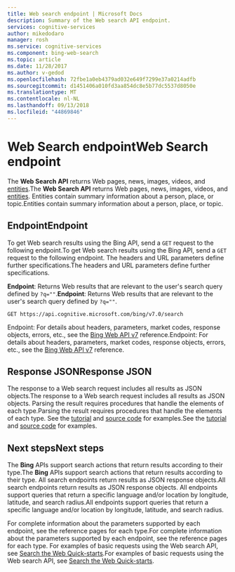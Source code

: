 ```yaml
---
title: Web search endpoint | Microsoft Docs
description: Summary of the Web search API endpoint.
services: cognitive-services
author: mikedodaro
manager: rosh
ms.service: cognitive-services
ms.component: bing-web-search
ms.topic: article
ms.date: 11/28/2017
ms.author: v-gedod
ms.openlocfilehash: 72fbe1a0eb4379ad032e649f7299e37a0214adfb
ms.sourcegitcommit: d1451406a010fd3aa854dc8e5b77dc5537d8050e
ms.translationtype: MT
ms.contentlocale: nl-NL
ms.lasthandoff: 09/13/2018
ms.locfileid: "44869846"
---
```

# <a name="web-search-endpoint"></a><span data-ttu-id="120cb-103">Web Search endpoint</span><span class="sxs-lookup"><span data-stu-id="120cb-103">Web Search endpoint</span></span>
<span data-ttu-id="120cb-104">The **Web Search API** returns Web pages, news, images, videos, and [entities](https://docs.microsoft.com/azure/cognitive-services/bing-entities-search/search-the-web).</span><span class="sxs-lookup"><span data-stu-id="120cb-104">The **Web Search API** returns Web pages, news, images, videos, and [entities](https://docs.microsoft.com/azure/cognitive-services/bing-entities-search/search-the-web).</span></span> <span data-ttu-id="120cb-105">Entities contain summary information about a person, place, or topic.</span><span class="sxs-lookup"><span data-stu-id="120cb-105">Entities contain summary information about a person, place, or topic.</span></span>
## <a name="endpoint"></a><span data-ttu-id="120cb-106">Endpoint</span><span class="sxs-lookup"><span data-stu-id="120cb-106">Endpoint</span></span>
<span data-ttu-id="120cb-107">To get Web search results using the Bing API, send a `GET` request to the following endpoint.</span><span class="sxs-lookup"><span data-stu-id="120cb-107">To get Web search results using the Bing API, send a `GET` request to the following endpoint.</span></span> <span data-ttu-id="120cb-108">The headers and URL parameters define further specifications.</span><span class="sxs-lookup"><span data-stu-id="120cb-108">The headers and URL parameters define further specifications.</span></span>

<span data-ttu-id="120cb-109">**Endpoint**: Returns Web results that are relevant to the user's search query defined by `?q=""`.</span><span class="sxs-lookup"><span data-stu-id="120cb-109">**Endpoint**: Returns Web results that are relevant to the user's search query defined by `?q=""`.</span></span>
```
GET https://api.cognitive.microsoft.com/bing/v7.0/search
```
<span data-ttu-id="120cb-110">Endpoint: For details about headers, parameters, market codes, response objects, errors, etc., see the [Bing Web API v7](https://docs.microsoft.com/rest/api/cognitiveservices/bing-web-api-v7-reference) reference.</span><span class="sxs-lookup"><span data-stu-id="120cb-110">Endpoint: For details about headers, parameters, market codes, response objects, errors, etc., see the [Bing Web API v7](https://docs.microsoft.com/rest/api/cognitiveservices/bing-web-api-v7-reference) reference.</span></span>

## <a name="response-json"></a><span data-ttu-id="120cb-111">Response JSON</span><span class="sxs-lookup"><span data-stu-id="120cb-111">Response JSON</span></span>
<span data-ttu-id="120cb-112">The response to a Web search request includes all results as JSON objects.</span><span class="sxs-lookup"><span data-stu-id="120cb-112">The response to a Web search request includes all results as JSON objects.</span></span> <span data-ttu-id="120cb-113">Parsing the result requires procedures that handle the elements of each type.</span><span class="sxs-lookup"><span data-stu-id="120cb-113">Parsing the result requires procedures that handle the elements of each type.</span></span> <span data-ttu-id="120cb-114">See the [tutorial](https://docs.microsoft.com/azure/cognitive-services/bing-web-search/tutorial-bing-web-search-single-page-app) and [source code](https://docs.microsoft.com/azure/cognitive-services/bing-web-search/tutorial-bing-web-search-single-page-app-source) for examples.</span><span class="sxs-lookup"><span data-stu-id="120cb-114">See the [tutorial](https://docs.microsoft.com/azure/cognitive-services/bing-web-search/tutorial-bing-web-search-single-page-app) and [source code](https://docs.microsoft.com/azure/cognitive-services/bing-web-search/tutorial-bing-web-search-single-page-app-source) for examples.</span></span>

## <a name="next-steps"></a><span data-ttu-id="120cb-115">Next steps</span><span class="sxs-lookup"><span data-stu-id="120cb-115">Next steps</span></span>
<span data-ttu-id="120cb-116">The **Bing** APIs support search actions that return results according to their type.</span><span class="sxs-lookup"><span data-stu-id="120cb-116">The **Bing** APIs support search actions that return results according to their type.</span></span> <span data-ttu-id="120cb-117">All search endpoints return results as JSON response objects.</span><span class="sxs-lookup"><span data-stu-id="120cb-117">All search endpoints return results as JSON response objects.</span></span>  <span data-ttu-id="120cb-118">All endpoints support queries that return a specific language and/or location by longitude, latitude, and search radius.</span><span class="sxs-lookup"><span data-stu-id="120cb-118">All endpoints support queries that return a specific language and/or location by longitude, latitude, and search radius.</span></span>

<span data-ttu-id="120cb-119">For complete information about the parameters supported by each endpoint, see the reference pages for each type.</span><span class="sxs-lookup"><span data-stu-id="120cb-119">For complete information about the parameters supported by each endpoint, see the reference pages for each type.</span></span>
<span data-ttu-id="120cb-120">For examples of basic requests using the Web search API, see [Search the Web Quick-starts](https://docs.microsoft.com/azure/cognitive-services/bing-web-search/search-the-web).</span><span class="sxs-lookup"><span data-stu-id="120cb-120">For examples of basic requests using the Web search API, see [Search the Web Quick-starts](https://docs.microsoft.com/azure/cognitive-services/bing-web-search/search-the-web).</span></span>